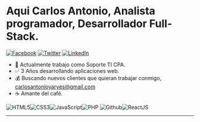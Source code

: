 # Aqui Carlos Antonio, Analista programador, Desarrollador Full-Stack.

[![Facebook](https://img.shields.io/badge/facebook-%231877F2.svg?&style=for-the-badge&logo=facebook&logoColor=white)](https://facebook.com/carlosantonioyaryes) [![Twitter](https://img.shields.io/badge/twitter-%231DA1F2.svg?&style=for-the-badge&logo=twitter&logoColor=white)](https://twitter.com/CarlosCYaryes) [![LinkedIn](https://img.shields.io/badge/linkedin-%230077B5.svg?&style=for-the-badge&logo=linkedin&logoColor=white)](https://linkedin.com/in/carlos-antonio-1b51121bb) 

- :muscle: Actualmente trabajo como Soporte TI CPA.
- :white_check_mark: 3 Años desarrollando aplicaciones web.
- :moneybag: Buscando nuevos clientes que quieran trabajar conmigo, carlosantonioyaryes@gmail.com
- :coffee:  Amante del café.

![HTML5](https://img.icons8.com/color/30/html-5.png)![CSS3](https://img.icons8.com/color/30/css3.png)![JavaScript](https://img.icons8.com/color/30/javascript.png)![PHP](https://img.icons8.com/color/30/php.png) ![Github](https://img.icons8.com/material-outlined/30/github.png)![ReactJS](https://img.icons8.com/color/30/react-native.png)

---





